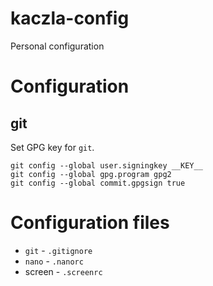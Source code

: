 # kaczla-config

Personal configuration

# Configuration

## git

Set GPG key for `git`.

```
git config --global user.signingkey __KEY__
git config --global gpg.program gpg2
git config --global commit.gpgsign true
```

# Configuration files

- `git` - `.gitignore`
- `nano` - `.nanorc`
- screen - `.screenrc`
